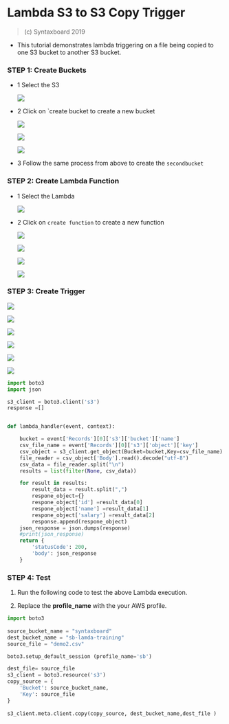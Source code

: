 # Lambda S3 to S3 Copy Trigger

> 
> (c) Syntaxboard 2019

- This tutorial demonstrates lambda triggering on a file being copied to one S3 bucket to another S3 bucket.

### STEP 1: Create Buckets

- 1 Select the S3

  ![](/lambda/images/s3-01.png)

- 2 Click on `create bucket to create a new bucket

  ![](/lambda/images/s3-02.png)
  
  ![](/lambda/images/s3-03.png)
  
  ![](/lambda/images/s3-04.png)
  
 - 3 Follow the same process from above to create the `secondbucket`
   

### STEP 2: Create Lambda Function

- 1 Select the Lambda
  
  ![](/lambda/images/lambda.png)
  
- 2 Click on `create function` to create a new function
  
  ![](/lambda/images/Lambda-01.png)
  
  ![](/lambda/images/Lambda-02.png)
  
  ![](/lambda/images/Lambda-03.png)
  
  ![](/lambda/images/Lambda-04.png)
  

### STEP 3: Create Trigger

![](/lambda/images/create-trigger-01.png)

![](/lambda/images/create-trigger-02.png)

![](/lambda/images/create-trigger-03.png)

![](/lambda/images/create-trigger-04.png)

![](/lambda/images/create-trigger-05.png)

![](/lambda/images/create-trigger-06.png)

```python
import boto3
import json

s3_client = boto3.client('s3')
response =[]


def lambda_handler(event, context):

    bucket = event['Records'][0]['s3']['bucket']['name']
    csv_file_name = event['Records'][0]['s3']['object']['key']
    csv_object = s3_client.get_object(Bucket=bucket,Key=csv_file_name)
    file_reader = csv_object['Body'].read().decode("utf-8")
    csv_data = file_reader.split("\n")
    results = list(filter(None, csv_data))

    for result in results:
        result_data = result.split(",")
        respone_object={}
        respone_object['id'] =result_data[0]
        respone_object['name'] =result_data[1]
        respone_object['salary'] =result_data[2]
        response.append(respone_object)
    json_response = json.dumps(response)
    #print(json_response)
    return {
        'statusCode': 200,
        'body': json_response
    }
```

### STEP 4: Test

1. Run the following code to test the above Lambda execution.
  
2. Replace the **profile_name** with the your AWS profile.
  

```python
import boto3
 
source_bucket_name = "syntaxboard"
dest_bucket_name = "sb-lamda-training" 
source_file = "demo2.csv"

boto3.setup_default_session (profile_name='sb') 

dest_file= source_file
s3_client = boto3.resource('s3')
copy_source = {
    'Bucket': source_bucket_name,
    'Key': source_file
}
 
s3_client.meta.client.copy(copy_source, dest_bucket_name,dest_file )
```
